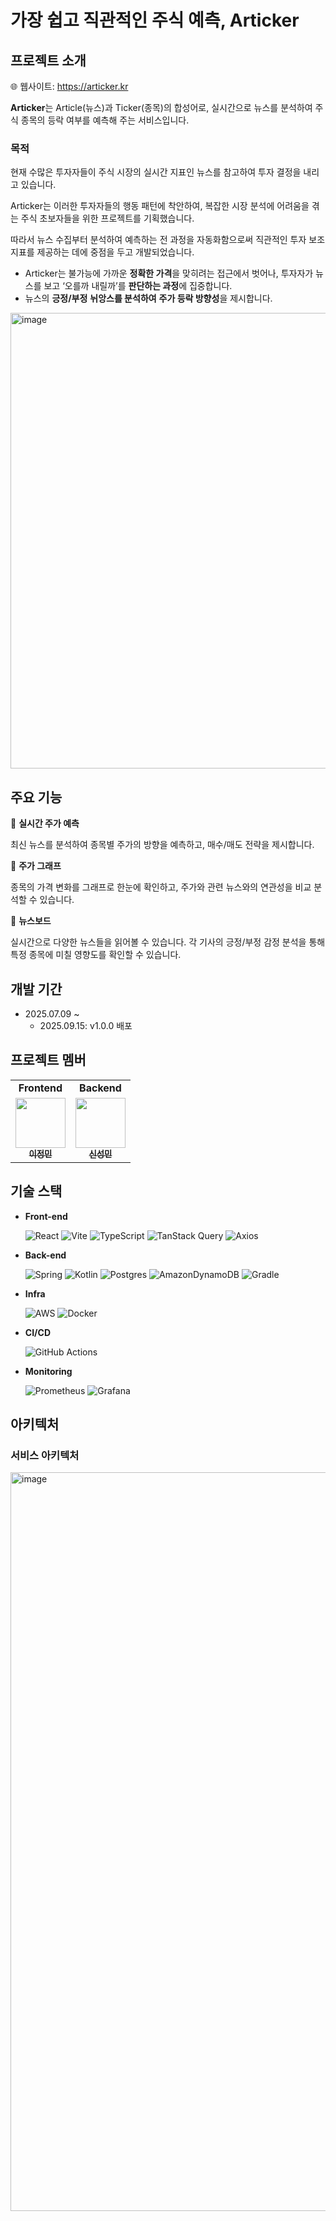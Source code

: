 # 가장 쉽고 직관적인 주식 예측, Articker

## 프로젝트 소개

🌐 웹사이트: https://articker.kr

**Articker**는 Article(뉴스)과 Ticker(종목)의 합성어로, 실시간으로 뉴스를 분석하여 주식 종목의 등락 여부를 예측해 주는 서비스입니다.

### 목적

현재 수많은 투자자들이 주식 시장의 실시간 지표인 뉴스를 참고하여 투자 결정을 내리고 있습니다.

Articker는 이러한 투자자들의 행동 패턴에 착안하여, 복잡한 시장 분석에 어려움을 겪는 주식 초보자들을 위한 프로젝트를 기획했습니다.

따라서 뉴스 수집부터 분석하여 예측하는 전 과정을 자동화함으로써 직관적인 투자 보조 지표를 제공하는 데에 중점을 두고 개발되었습니다.

- Articker는 불가능에 가까운 **정확한 가격**을 맞히려는 접근에서 벗어나, 투자자가 뉴스를 보고 ‘오를까 내릴까’를 **판단하는 과정**에 집중합니다.
- 뉴스의 **긍정/부정** **뉘앙스를 분석하여** **주가 등락 방향성**을 제시합니다.

<img width="2048" height="729" alt="image" src="https://github.com/user-attachments/assets/bfc14155-872b-481f-bf6e-3007d7fe351a" />


## 주요 기능

📍 **실시간 주가 예측**

최신 뉴스를 분석하여 종목별 주가의 방향을 예측하고, 매수/매도 전략을 제시합니다.

📍 **주가 그래프**

종목의 가격 변화를 그래프로 한눈에 확인하고, 주가와 관련 뉴스와의 연관성을 비교 분석할 수 있습니다.

📍 **뉴스보드**

실시간으로 다양한 뉴스들을 읽어볼 수 있습니다. 각 기사의 긍정/부정 감정 분석을 통해 특정 종목에 미칠 영향도를 확인할 수 있습니다.

## 개발 기간

- 2025.07.09 ~
    - 2025.09.15: v1.0.0 배포

## 프로젝트 멤버

<!-- ALL-CONTRIBUTORS-LIST:START - Do not remove or modify this section -->
<table>
  <tr>
    <td align="center">
      <b>Frontend</b>
    </td>
    <td align="center">
      <b>Backend</b>
    </td>
  </tr>
  <tr>
    <td align="center">
      <a href="https://github.com/userjmmm""><img src="https://avatars.githubusercontent.com/u/141299582?v=4" width="80px;" alt=""/><br /><sub><b>이정민</b></sub></a>
    </td>
    <td align="center">
      <a href="https://github.com/anaconda77"><img src="https://avatars.githubusercontent.com/u/62774721?v=4" width="80px;" alt=""/><br /><sub><b>신성민</b></sub></a>
    </td>
  </tr>
</table>
<!-- ALL-CONTRIBUTORS-LIST:END -->

## 기술 스택

- **Front-end**

  ![React](https://img.shields.io/badge/React-61DAFB?style=flat-square&logo=react&logoColor=black)
  ![Vite](https://img.shields.io/badge/Vite-646CFF?style=flat-square&logo=vite&logoColor=white)
  ![TypeScript](https://img.shields.io/badge/TypeScript-3178C6?style=flat-square&logo=typescript&logoColor=white)
  ![TanStack Query](https://img.shields.io/badge/TanStack%20Query-FF4154?style=flat-square&logo=react-query&logoColor=white)
  ![Axios](https://img.shields.io/badge/Axios-5A29E4?style=flat-square&logo=axios&logoColor=white)
 
- **Back-end**

  ![Spring](https://img.shields.io/badge/spring-%236DB33F.svg?style=for-the-badge&logo=spring&logoColor=white)
  ![Kotlin](https://img.shields.io/badge/kotlin-%237F52FF.svg?style=for-the-badge&logo=kotlin&logoColor=white)
  ![Postgres](https://img.shields.io/badge/postgres-%23316192.svg?style=for-the-badge&logo=postgresql&logoColor=white)
  ![AmazonDynamoDB](https://img.shields.io/badge/Amazon%20DynamoDB-4053D6?style=for-the-badge&logo=Amazon%20DynamoDB&logoColor=white)
  ![Gradle](https://img.shields.io/badge/Gradle-02303A.svg?style=for-the-badge&logo=Gradle&logoColor=white)
  
- **Infra**

  ![AWS](https://img.shields.io/badge/AWS-%23FF9900.svg?style=for-the-badge&logo=amazon-aws&logoColor=white)
  ![Docker](https://img.shields.io/badge/docker-%230db7ed.svg?style=for-the-badge&logo=docker&logoColor=white)

- **CI/CD**

  ![GitHub Actions](https://img.shields.io/badge/GitHub%20Actions-2088FF?style=flat-square&logo=githubactions&logoColor=white)

- **Monitoring**

  ![Prometheus](https://img.shields.io/badge/Prometheus-E6522C?style=for-the-badge&logo=Prometheus&logoColor=white)
  ![Grafana](https://img.shields.io/badge/grafana-%23F46800.svg?style=for-the-badge&logo=grafana&logoColor=white)

## 아키텍처
### 서비스 아키텍처
<img width="2048" height="1182" alt="image" src="https://github.com/user-attachments/assets/df175c29-c0fc-4ae2-b630-4de6d25a54b4" />
